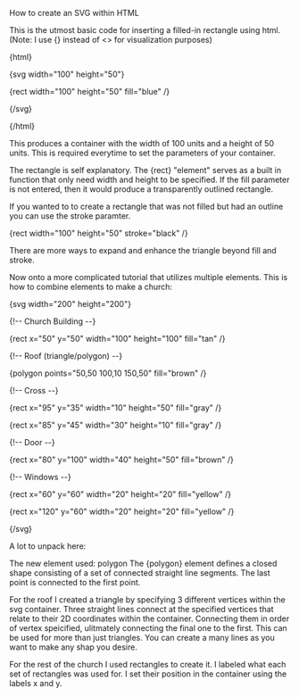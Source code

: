 How to create an SVG within HTML

This is the utmost basic code for inserting a filled-in rectangle using html. (Note: I use {} instead of <> for visualization purposes)

{html}

 {svg width="100" height="50"}
 
  {rect width="100" height="50" fill="blue" /}
  
 {/svg}
 
{/html}

This produces a container with the width of 100 units and a height of 50 units. This is required everytime to set the parameters of your container. 

The rectangle is self explanatory. The {rect} "element" serves as a built in function that only need width and height to be specified. If the fill parameter is not entered, then it would produce a transparently outlined rectangle. 

If you wanted to to create a rectangle that was not filled but had an outline you can use the stroke paramter.

{rect width="100" height="50" stroke="black" /}

There are more ways to expand and enhance the triangle beyond fill and stroke.

Now onto a more complicated tutorial that utilizes multiple elements. This is how to combine elements to make a church:

{svg width="200" height="200"}

  {!-- Church Building --}
  
  {rect x="50" y="50" width="100" height="100" fill="tan" /}

  {!-- Roof (triangle/polygon) --}
  
  {polygon points="50,50 100,10 150,50" fill="brown" /}

  {!-- Cross --}
  
  {rect x="95" y="35" width="10" height="50" fill="gray" /}
  
  {rect x="85" y="45" width="30" height="10" fill="gray" /}

  {!-- Door --}
  
  {rect x="80" y="100" width="40" height="50" fill="brown" /}

  {!-- Windows --}
  
  {rect x="60" y="60" width="20" height="20" fill="yellow" /}
  
  {rect x="120" y="60" width="20" height="20" fill="yellow" /}
  
{/svg}

A lot to unpack here:

The new element used: polygon
The {polygon} element defines a closed shape consisting of a set of connected straight line segments. The last point is connected to the first point.

For the roof I created a triangle by specifying 3 different vertices within the svg container. Three straight lines connect at the specified vertices that relate to their 2D coordinates within the container. Connecting them in order of vertex speicified, ulitmately connecting the final one to the first. This can be used for more than just triangles. You can create a many lines as you want to make any shap you desire.

For the rest of the church I used rectangles to create it. I labeled what each set of rectangles was used for. I set their position in the container using the labels x and y. 


